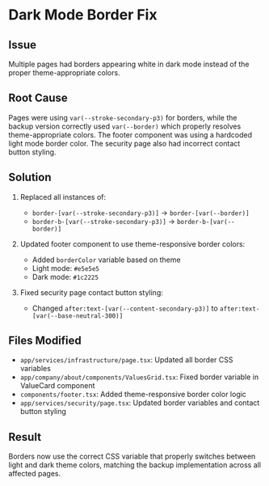 # Dark Mode Border Fix

## Issue
Multiple pages had borders appearing white in dark mode instead of the proper theme-appropriate colors.

## Root Cause
Pages were using `var(--stroke-secondary-p3)` for borders, while the backup version correctly used `var(--border)` which properly resolves theme-appropriate colors. The footer component was using a hardcoded light mode border color. The security page also had incorrect contact button styling.

## Solution
1. Replaced all instances of:
   - `border-[var(--stroke-secondary-p3)]` → `border-[var(--border)]`
   - `border-b-[var(--stroke-secondary-p3)]` → `border-b-[var(--border)]`

2. Updated footer component to use theme-responsive border colors:
   - Added `borderColor` variable based on theme
   - Light mode: `#e5e5e5`
   - Dark mode: `#1c2225`

3. Fixed security page contact button styling:
   - Changed `after:text-[var(--content-secondary-p3)]` to `after:text-[var(--base-neutral-300)]`

## Files Modified
- `app/services/infrastructure/page.tsx`: Updated all border CSS variables
- `app/company/about/components/ValuesGrid.tsx`: Fixed border variable in ValueCard component
- `components/footer.tsx`: Added theme-responsive border color logic
- `app/services/security/page.tsx`: Updated border variables and contact button styling

## Result
Borders now use the correct CSS variable that properly switches between light and dark theme colors, matching the backup implementation across all affected pages.